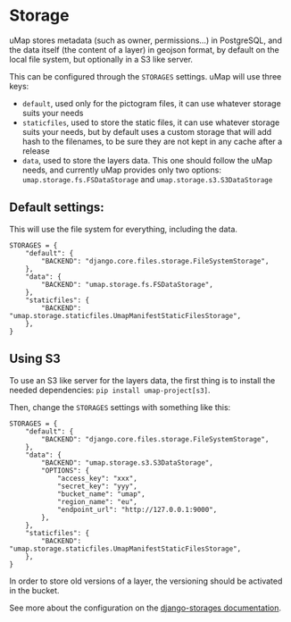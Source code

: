# Storage

uMap stores metadata (such as owner, permissions…) in PostgreSQL, and the data itself (the content of a layer)
in geojson format, by default on the local file system, but optionally in a S3 like server.

This can be configured through the `STORAGES` settings. uMap will use three keys:

- `default`, used only for the pictogram files, it can use whatever storage suits your needs
- `staticfiles`, used to store the static files, it can use whatever storage suits your needs,
  but by default uses a custom storage that will add hash to the filenames, to be sure they
  are not kept in any cache after a release
- `data`, used to store the layers data. This one should follow the uMap needs, and currently
  uMap provides only two options: `umap.storage.fs.FSDataStorage` and `umap.storage.s3.S3DataStorage`

## Default settings:

This will use the file system for everything, including the data.

```
STORAGES = {
    "default": {
        "BACKEND": "django.core.files.storage.FileSystemStorage",
    },
    "data": {
        "BACKEND": "umap.storage.fs.FSDataStorage",
    },
    "staticfiles": {
        "BACKEND": "umap.storage.staticfiles.UmapManifestStaticFilesStorage",
    },
}
```

## Using S3

To use an S3 like server for the layers data, the first thing is to install
the needed dependencies: `pip install umap-project[s3]`.

Then, change the `STORAGES` settings with something like this:

```
STORAGES = {
    "default": {
        "BACKEND": "django.core.files.storage.FileSystemStorage",
    },
    "data": {
        "BACKEND": "umap.storage.s3.S3DataStorage",
        "OPTIONS": {
            "access_key": "xxx",
            "secret_key": "yyy",
            "bucket_name": "umap",
            "region_name": "eu",
            "endpoint_url": "http://127.0.0.1:9000",
        },
    },
    "staticfiles": {
        "BACKEND": "umap.storage.staticfiles.UmapManifestStaticFilesStorage",
    },
}
```

In order to store old versions of a layer, the versioning should be activated in the bucket.

See more about the configuration on the [django-storages documentation](https://django-storages.readthedocs.io/en/latest/backends/amazon-S3.html).
